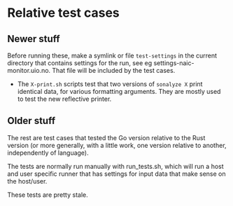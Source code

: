 # Relative test cases

## Newer stuff

Before running these, make a symlink or file `test-settings` in the current directory that contains
settings for the run, see eg settings-naic-monitor.uio.no.  That file will be included by the test
cases.

* The `X-print.sh` scripts test that two versions of `sonalyze X` print identical data, for various
  formatting arguments.  They are mostly used to test the new reflective printer.

## Older stuff

The rest are test cases that tested the Go version relative to the Rust version (or more generally, with
a little work, one version relative to another, independently of language).

The tests are normally run manually with run_tests.sh, which will run a host and user specific
runner that has settings for input data that make sense on the host/user.

These tests are pretty stale.

